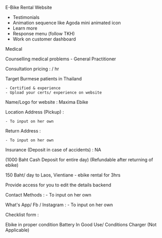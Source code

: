 E-Bike Rental Website

- Testimonials
- Animation sequence like Agoda mini animated icon
- Learn more
- Response menu (follow TKH)
- Work on customer dashboard


Medical 

Counselling medical problems - General Practitioner

Consultation pricing :     / hr

Target Burmese patients in Thailand

    - Certified & experience 
    - Upload your certs/ experience on website 


Name/Logo for website : Maxima Ebike

Location Address (Pickup) : 

    - To input on her own

Return Address : 

    - To input on her own

Insurance (Deposit in case of accidents) : NA

(1000 Baht Cash Deposit for entire day) (Refundable after returning of ebike)

150 Baht/ day to Laos, Vientiane - ebike rental for 3hrs 

Provide access for you to edit the details backend 

Contact Methods :  - To input on her own

What's App/ Fb / Instagram :  - To input on her own

Checklist form :  

Ebike in proper condition
Battery In Good Use/ Conditions 
Charger (Not Applicable)